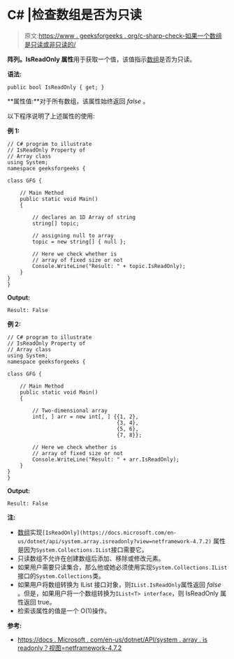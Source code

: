 # C# |检查数组是否为只读

> 原文:[https://www . geeksforgeeks . org/c-sharp-check-如果一个数组是只读或非只读的/](https://www.geeksforgeeks.org/c-sharp-check-if-an-array-is-read-only-or-not/)

**阵列。IsReadOnly 属性**用于获取一个值，该值指示[数组](https://www.geeksforgeeks.org/c-sharp-arrays/)是否为只读。

**语法:**

```
public bool IsReadOnly { get; }
```

**属性值:**对于所有数组，该属性始终返回 *false* 。

以下程序说明了上述属性的使用:

**例 1:**

```
// C# program to illustrate
// IsReadOnly Property of
// Array class
using System;
namespace geeksforgeeks {

class GFG {

    // Main Method
    public static void Main()
    {

        // declares an 1D Array of string
        string[] topic;

        // assigning null to array
        topic = new string[] { null };

        // Here we check whether is
        // array of fixed size or not
        Console.WriteLine("Result: " + topic.IsReadOnly);
    }
}
}
```

**Output:**

```
Result: False

```

**例 2:**

```
// C# program to illustrate
// IsReadOnly Property of
// Array class
using System;
namespace geeksforgeeks {

class GFG {

    // Main Method
    public static void Main()
    {

        // Two-dimensional array 
        int[, ] arr = new int[, ] {{1, 2}, 
                                   {3, 4},  
                                   {5, 6},  
                                   {7, 8}}; 

        // Here we check whether is
        // array of fixed size or not
        Console.WriteLine("Result: " + arr.IsReadOnly);
    }
}
}
```

**Output:**

```
Result: False

```

**注:**

*   [数组](https://www.geeksforgeeks.org/c-array-class/)实现`[IsReadOnly](https://docs.microsoft.com/en-us/dotnet/api/system.array.isreadonly?view=netframework-4.7.2)` 属性是因为`System.Collections.IList`接口需要它。
*   只读数组不允许在创建数组后添加、移除或修改元素。
*   如果用户需要只读集合，那么他或她必须使用实现`System.Collections.IList`接口的`System.Collections`类。
*   如果用户将数组转换为 IList 接口对象，则`IList.IsReadOnly`属性返回 *false* 。但是，如果用户将一个数组转换为`IList<T> interface`，则 IsReadOnly 属性返回 true。
*   检索该属性的值是一个 O(1)操作。

**参考:**

*   [https://docs . Microsoft . com/en-us/dotnet/API/system . array . is readonly？视图=netframework-4.7.2](https://docs.microsoft.com/en-us/dotnet/api/system.array.isreadonly?view=netframework-4.7.2)